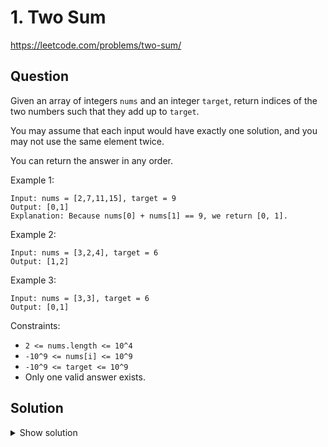 # 1. Two Sum

https://leetcode.com/problems/two-sum/

## Question

Given an array of integers `nums` and an integer `target`, return indices of the two numbers such that they add up to `target`.

You may assume that each input would have exactly one solution, and you may not use the same element twice.

You can return the answer in any order.

 

Example 1:
```
Input: nums = [2,7,11,15], target = 9
Output: [0,1]
Explanation: Because nums[0] + nums[1] == 9, we return [0, 1].
```

Example 2:
```
Input: nums = [3,2,4], target = 6
Output: [1,2]
```

Example 3:
```
Input: nums = [3,3], target = 6
Output: [0,1]
```

Constraints:
* `2 <= nums.length <= 10^4`
* `-10^9 <= nums[i] <= 10^9`
* `-10^9 <= target <= 10^9`
* Only one valid answer exists.

## Solution

<details>
  <summary>Show solution</summary>

Brute-force:
```python
def two_sum(nums: list[int], target: int) -> list[int]:
    output = []
    for i, num1 in enumerate(nums):
        for j, num2 in enumerate(nums[i+1:]):
            if i != j + i + 1:
                if num1 + num2 == target:
                    output.append(i)
                    output.append(j + i + 1)
                    return output
```

</details>
